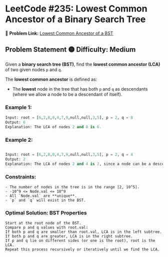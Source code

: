 # LeetCode #235: Lowest Common Ancestor of a Binary Search Tree  
🔗 **Problem Link:** [Lowest Common Ancestor of a BST](https://leetcode.com/problems/lowest-common-ancestor-of-a-binary-search-tree/)

## Problem Statement  🟡 **Difficulty:** Medium  
Given a **binary search tree (BST)**, find the **lowest common ancestor (LCA)** of two given nodes `p` and `q`.

The **lowest common ancestor** is defined as:  
- The **lowest** node in the tree that has both `p` and `q` as descendants (where we allow a node to be a descendant of itself).

###  Example 1:
```python
Input: root = [6,2,8,0,4,7,9,null,null,3,5], p = 2, q = 8
Output: 6
Explanation: The LCA of nodes 2 and 8 is 6.
```
### Example 2:
```python

Input: root = [6,2,8,0,4,7,9,null,null,3,5], p = 2, q = 4
Output: 2
Explanation: The LCA of nodes 2 and 4 is 2, since a node can be a descendant of itself.
```
### Constraints:
```
- The number of nodes in the tree is in the range [2, 10^5].
- -10^9 <= Node.val <= 10^9
- All `Node.val` are **unique**.
- `p` and `q` will exist in the BST.
```
### Optimal Solution: BST Properties
```
Start at the root node of the BST.
Compare p and q values with root.val:
If both p and q are smaller than root.val, LCA is in the left subtree.
If both p and q are greater, LCA is in the right subtree.
If p and q lie on different sides (or one is the root), root is the LCA.
Repeat this process recursively or iteratively until we find the LCA.
```
